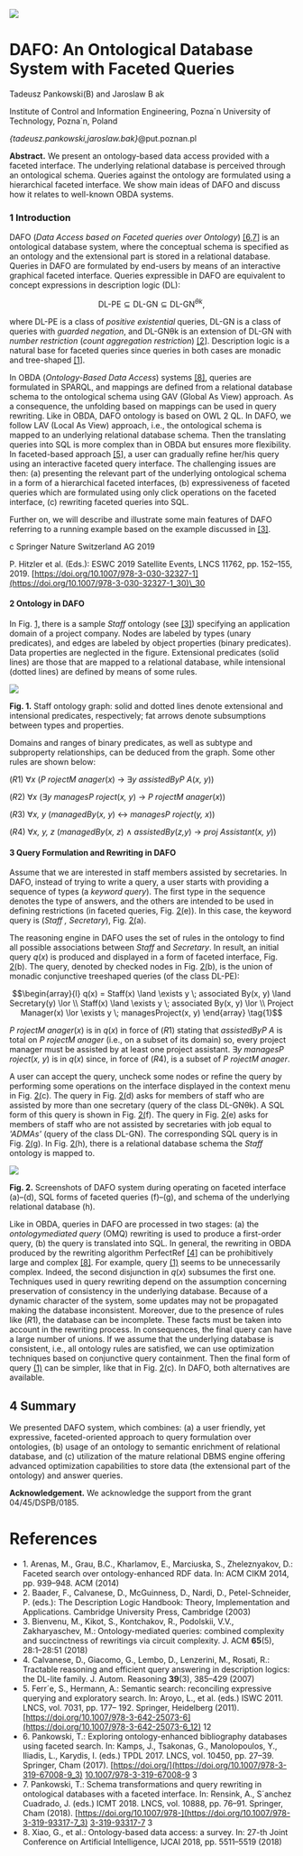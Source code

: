 ![](_page_0_Picture_0.jpeg)

# **DAFO: An Ontological Database System with Faceted Queries**

Tadeusz Pankowski(B) and Jaroslaw B ak

Institute of Control and Information Engineering, Pozna´n University of Technology, Pozna´n, Poland

*{*tadeusz.pankowski,jaroslaw.bak*}*@put.poznan.pl

**Abstract.** We present an ontology-based data access provided with a faceted interface. The underlying relational database is perceived through an ontological schema. Queries against the ontology are formulated using a hierarchical faceted interface. We show main ideas of DAFO and discuss how it relates to well-known OBDA systems.

### **1 Introduction**

DAFO (*Data Access based on Faceted queries over Ontology*) [\[6](#page-3-0)[,7](#page-3-1)] is an ontological database system, where the conceptual schema is specified as an ontology and the extensional part is stored in a relational database. Queries in DAFO are formulated by end-users by means of an interactive graphical faceted interface. Queries expressible in DAFO are equivalent to concept expressions in description logic (DL):

$$\text{DL-PE} \subseteq \text{DL-GN} \subseteq \text{DL-GN}^{\theta k},$$

where DL-PE is a class of *positive existential* queries, DL-GN is a class of queries with *guarded negation*, and DL-GNθk is an extension of DL-GN with *number restriction* (*count aggregation restriction*) [\[2](#page-3-2)]. Description logic is a natural base for faceted queries since queries in both cases are monadic and tree-shaped [\[1](#page-3-3)].

In OBDA (*Ontology-Based Data Access*) systems [\[8\]](#page-3-4), queries are formulated in SPARQL, and mappings are defined from a relational database schema to the ontological schema using GAV (Global As View) approach. As a consequence, the unfolding based on mappings can be used in query rewriting. Like in OBDA, DAFO ontology is based on OWL 2 QL. In DAFO, we follow LAV (Local As View) approach, i.e., the ontological schema is mapped to an underlying relational database schema. Then the translating queries into SQL is more complex than in OBDA but ensures more flexibility. In faceted-based approach [\[5](#page-3-5)], a user can gradually refine her/his query using an interactive faceted query interface. The challenging issues are then: (a) presenting the relevant part of the underlying ontological schema in a form of a hierarchical faceted interfaces, (b) expressiveness of faceted queries which are formulated using only click operations on the faceted interface, (c) rewriting faceted queries into SQL.

Further on, we will describe and illustrate some main features of DAFO referring to a running example based on the example discussed in [\[3\]](#page-3-6).

c Springer Nature Switzerland AG 2019

P. Hitzler et al. (Eds.): ESWC 2019 Satellite Events, LNCS 11762, pp. 152–155, 2019. [https://doi.org/10.1007/978-3-030-32327-1](https://doi.org/10.1007/978-3-030-32327-1_30)\_30

#### **2 Ontology in DAFO**

In Fig. [1,](#page-1-0) there is a sample *Staff* ontology (see [\[3\]](#page-3-6)) specifying an application domain of a project company. Nodes are labeled by types (unary predicates), and edges are labeled by object properties (binary predicates). Data properties are neglected in the figure. Extensional predicates (solid lines) are those that are mapped to a relational database, while intensional (dotted lines) are defined by means of some rules.

![](_page_1_Figure_3.jpeg)

<span id="page-1-0"></span>**Fig. 1.** Staff ontology graph: solid and dotted lines denote extensional and intensional predicates, respectively; fat arrows denote subsumptions between types and properties.

Domains and ranges of binary predicates, as well as subtype and subproperty relationships, can be deduced from the graph. Some other rules are shown below:

(*R*1) ∀*x* (*P rojectM anager*(*x*) → ∃*y assistedByP A*(*x, y*))

(*R*2) ∀*x* (∃*y managesP roject*(*x, y*) → *P rojectM anager*(*x*))

(*R*3) ∀*x, y* (*managedBy*(*x, y*) ↔ *managesP roject*(*y, x*))

(*R*4) ∀*x, y, z* (*managedBy*(*x, z*) ∧ *assistedBy*(*z,y*) → *proj Assistant*(*x, y*))

#### **3 Query Formulation and Rewriting in DAFO**

Assume that we are interested in staff members assisted by secretaries. In DAFO, instead of trying to write a query, a user starts with providing a sequence of types (a *keyword query*). The first type in the sequence denotes the type of answers, and the others are intended to be used in defining restrictions (in faceted queries, Fig. [2\(](#page-2-0)e)). In this case, the keyword query is (*Staff , Secretary*), Fig. [2\(](#page-2-0)a).

The reasoning engine in DAFO uses the set of rules in the ontology to find all possible associations between *Staff* and *Secretary*. In result, an initial query *q*(*x*) is produced and displayed in a form of faceted interface, Fig. [2\(](#page-2-0)b). The query, denoted by checked nodes in Fig. [2\(](#page-2-0)b), is the union of monadic conjunctive treeshaped queries (of the class DL-PE):

<span id="page-1-1"></span>
$$\begin{array}{l} q(x) = Staff(x) \land \exists y \; associated By(x, y) \land Secretary(y) \lor \\ Staff(x) \land \exists y \; associated By(x, y) \lor \\ Project Manager(x) \lor \exists y \; managesProject(x, y) \end{array} \tag{1}$$

*P rojectM anager*(*x*) is in *q*(*x*) in force of (*R*1) stating that *assistedByP A* is total on *P rojectM anager* (i.e., on a subset of its domain) so, every project manager must be assisted by at least one project assistant. ∃*y managesP roject*(*x, y*) is in *q*(*x*) since, in force of (*R*4), is a subset of *P rojectM anager*.

A user can accept the query, uncheck some nodes or refine the query by performing some operations on the interface displayed in the context menu in Fig. [2\(](#page-2-0)c). The query in Fig. [2\(](#page-2-0)d) asks for members of staff who are assisted by more than one secretary (query of the class DL-GNθk). A SQL form of this query is shown in Fig. [2\(](#page-2-0)f). The query in Fig. [2\(](#page-2-0)e) asks for members of staff who are not assisted by secretaries with job equal to *'ADMAs'* (query of the class DL-GN). The corresponding SQL query is in Fig. [2\(](#page-2-0)g). In Fig. [2\(](#page-2-0)h), there is a relational database schema the *Staff* ontology is mapped to.

![](_page_2_Figure_3.jpeg)

<span id="page-2-0"></span>**Fig. 2.** Screenshots of DAFO system during operating on faceted interface (a)–(d), SQL forms of faceted queries (f)–(g), and schema of the underlying relational database (h).

Like in OBDA, queries in DAFO are processed in two stages: (a) the *ontologymediated query* (OMQ) rewriting is used to produce a first-order query, (b) the query is translated into SQL. In general, the rewriting in OBDA produced by the rewriting algorithm PerfectRef [\[4](#page-3-7)] can be prohibitively large and complex [\[8\]](#page-3-4). For example, query [\(1\)](#page-1-1) seems to be unnecessarily complex. Indeed, the second disjunction in *q*(*x*) subsumes the first one. Techniques used in query rewriting depend on the assumption concerning preservation of consistency in the underlying database. Because of a dynamic character of the system, some updates may not be propagated making the database inconsistent. Moreover, due to the presence of rules like (*R*1), the database can be incomplete. These facts must be taken into account in the rewriting process. In consequences, the final query can have a large number of unions. If we assume that the underlying database is consistent, i.e., all ontology rules are satisfied, we can use optimization techniques based on conjunctive query containment. Then the final form of query [\(1\)](#page-1-1) can be simpler, like that in Fig. [2\(](#page-2-0)c). In DAFO, both alternatives are available.

## **4 Summary**

We presented DAFO system, which combines: (a) a user friendly, yet expressive, faceted-oriented approach to query formulation over ontologies, (b) usage of an ontology to semantic enrichment of relational database, and (c) utilization of the mature relational DBMS engine offering advanced optimization capabilities to store data (the extensional part of the ontology) and answer queries.

**Acknowledgement.** We acknowledge the support from the grant 04/45/DSPB/0185.

# **References**

- <span id="page-3-3"></span>1. Arenas, M., Grau, B.C., Kharlamov, E., Marciuska, S., Zheleznyakov, D.: Faceted search over ontology-enhanced RDF data. In: ACM CIKM 2014, pp. 939–948. ACM (2014)
- <span id="page-3-2"></span>2. Baader, F., Calvanese, D., McGuinness, D., Nardi, D., Petel-Schneider, P. (eds.): The Description Logic Handbook: Theory, Implementation and Applications. Cambridge University Press, Cambridge (2003)
- <span id="page-3-6"></span>3. Bienvenu, M., Kikot, S., Kontchakov, R., Podolskii, V.V., Zakharyaschev, M.: Ontology-mediated queries: combined complexity and succinctness of rewritings via circuit complexity. J. ACM **65**(5), 28:1–28:51 (2018)
- <span id="page-3-7"></span>4. Calvanese, D., Giacomo, G., Lembo, D., Lenzerini, M., Rosati, R.: Tractable reasoning and efficient query answering in description logics: the DL-lite family. J. Autom. Reasoning **39**(3), 385–429 (2007)
- <span id="page-3-5"></span>5. Ferr´e, S., Hermann, A.: Semantic search: reconciling expressive querying and exploratory search. In: Aroyo, L., et al. (eds.) ISWC 2011. LNCS, vol. 7031, pp. 177– 192. Springer, Heidelberg (2011). [https://doi.org/10.1007/978-3-642-25073-6](https://doi.org/10.1007/978-3-642-25073-6_12) 12
- <span id="page-3-0"></span>6. Pankowski, T.: Exploring ontology-enhanced bibliography databases using faceted search. In: Kamps, J., Tsakonas, G., Manolopoulos, Y., Iliadis, L., Karydis, I. (eds.) TPDL 2017. LNCS, vol. 10450, pp. 27–39. Springer, Cham (2017). [https://doi.org/](https://doi.org/10.1007/978-3-319-67008-9_3) [10.1007/978-3-319-67008-9](https://doi.org/10.1007/978-3-319-67008-9_3) 3
- <span id="page-3-1"></span>7. Pankowski, T.: Schema transformations and query rewriting in ontological databases with a faceted interface. In: Rensink, A., S´anchez Cuadrado, J. (eds.) ICMT 2018. LNCS, vol. 10888, pp. 76–91. Springer, Cham (2018). [https://doi.org/10.1007/978-](https://doi.org/10.1007/978-3-319-93317-7_3) [3-319-93317-7](https://doi.org/10.1007/978-3-319-93317-7_3) 3
- <span id="page-3-4"></span>8. Xiao, G., et al.: Ontology-based data access: a survey. In: 27-th Joint Conference on Artificial Intelligence, IJCAI 2018, pp. 5511–5519 (2018)